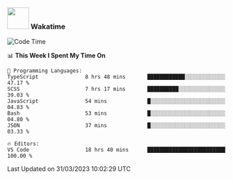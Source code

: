 ### <img src="https://media.giphy.com/media/VgCDAzcKvsR6OM0uWg/giphy.gif" width="50"> Wakatime

  <!--START_SECTION:waka-->
![Code Time](http://img.shields.io/badge/Code%20Time-1%2C349%20hrs%2037%20mins-blue)

📊 **This Week I Spent My Time On** 

```text
💬 Programming Languages: 
TypeScript               8 hrs 48 mins       ████████████░░░░░░░░░░░░░   47.17 % 
SCSS                     7 hrs 17 mins       ██████████░░░░░░░░░░░░░░░   39.03 % 
JavaScript               54 mins             █░░░░░░░░░░░░░░░░░░░░░░░░   04.83 % 
Bash                     53 mins             █░░░░░░░░░░░░░░░░░░░░░░░░   04.80 % 
JSON                     37 mins             █░░░░░░░░░░░░░░░░░░░░░░░░   03.33 % 

🔥 Editors: 
VS Code                  18 hrs 40 mins      █████████████████████████   100.00 % 
```


 Last Updated on 31/03/2023 10:02:29 UTC
<!--END_SECTION:waka-->
